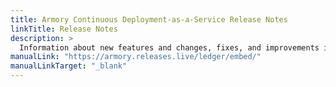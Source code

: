 ```yaml
---
title: Armory Continuous Deployment-as-a-Service Release Notes
linkTitle: Release Notes
description: >
  Information about new features and changes, fixes, and improvements in Armory Continuous Deployment-as-a-Service.
manualLink: "https://armory.releases.live/ledger/embed/"
manualLinkTarget: "_blank"
---
```


<!--
<iframe width=100% height=1088 src="https://armory.releases.live/embed/?labels=Armory+CLI" title="Armory CD-as-a-Service Changelog"></iframe>
-->